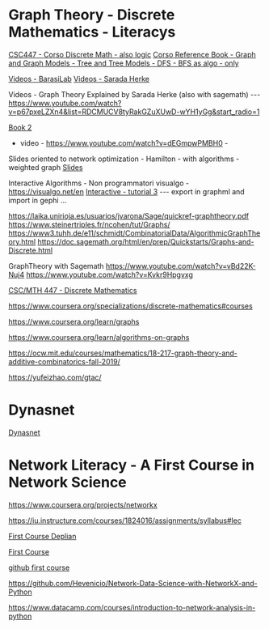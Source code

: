 # Graph Theory - Discrete Mathematics - Literacys

[CSC447 - Corso Discrete Math - also logic](https://homepage.cs.uri.edu/faculty/hamel/courses/2012/fall2012/csc447/)
[Corso Reference Book - Graph and Graph Models - Tree and Tree Models - DFS - BFS as algo - only](https://notendur.hi.is/mbh6/html/_downloads/Discrete%20Mathematics%20and%20Its%20Applications%20-%20Kenneth%20Rosen%20(2012).pdf)


[Videos - BarasiLab](https://www.youtube.com/watch?v=dEGmpwPMBH0&list=PLug43ldmRSo3MV-Jgjr30E5SpwNKkjTvJ) 
[Videos - Sarada Herke](https://www.youtube.com/playlist?list=PLoJC20gNfC2gmT_5WgwYwGMvgCjYVsIQg)

Videos - Graph Theory Explained by Sarada Herke (also with sagemath) ---
https://www.youtube.com/watch?v=p67pxeLZXn4&list=RDCMUCV8tyRakGZuXUwD-wYH1yGg&start_radio=1


[Book 2](https://www.maths.ed.ac.uk/~v1ranick/papers/wilsongraph.pdf) 
- video - https://www.youtube.com/watch?v=dEGmpwPMBH0 - 

Slides oriented to network optimization - Hamilton - with algorithms - weighted graph
[Slides](http://www.hamilton.ie/ollie/Downloads/Graph.pdf)




Interactive Algorithms - Non programmatori
visualgo - https://visualgo.net/en
[Interactive - tutorial 3](https://graphonline.ru/en/)  --- export in graphml and import in gephi ...


https://laika.unirioja.es/usuarios/jvarona/Sage/quickref-graphtheory.pdf
https://www.steinertriples.fr/ncohen/tut/Graphs/
https://www3.tuhh.de/e11/schmidt/CombinatorialData/AlgorithmicGraphTheory.html
https://doc.sagemath.org/html/en/prep/Quickstarts/Graphs-and-Discrete.html

GraphTheory with Sagemath 
https://www.youtube.com/watch?v=vBd22K-Nuj4
https://www.youtube.com/watch?v=Kvkr9Hpgvxg 



[CSC/MTH 447 - Discrete Mathematics](https://homepage.cs.uri.edu/faculty/hamel/courses/2012/fall2012/csc447/)

https://www.coursera.org/specializations/discrete-mathematics#courses

https://www.coursera.org/learn/graphs

https://www.coursera.org/learn/algorithms-on-graphs

https://ocw.mit.edu/courses/mathematics/18-217-graph-theory-and-additive-combinatorics-fall-2019/

https://yufeizhao.com/gtac/

# Dynasnet 

[Dynasnet](https://cordis.europa.eu/project/id/810115)

# Network Literacy - A First Course in Network Science

https://www.coursera.org/projects/networkx

https://iu.instructure.com/courses/1824016/assignments/syllabus#lec

[First Course Deplian](https://e9768517-a-cb1f3ec3-s-sites.googlegroups.com/a/binghamton.edu/netscied/Network-Literacy-high-res.pdf?attachauth=ANoY7cp306PzmImg3_VsUvXkThEB_LgWBt6SEKuzL6rG03sp3ieA7Z24bS7A64JmKYI9sJUXWdknC2c-LOK3tt5xfn6qwEmQcq5bfwaz9sGfTCghTVIZ9vQQxwl2AE0NJ6SyUfdDS1nB7jlnvwFk8px92P4MDjk4izxELhSUXh3uKApAjrClTkvf5Zd72wZw7F8vIkKn9cMNOAGTJbWrz-UDEI1wA3i6cJg2Ig2IZrJ1Y4tcx91SU9M%3D&attredirects=0)

[First Course](https://assets.cambridge.org/97811084/71138/frontmatter/9781108471138_frontmatter.pdf)

[github first course](https://github.com/CambridgeUniversityPress/FirstCourseNetworkScience)

https://github.com/Hevenicio/Network-Data-Science-with-NetworkX-and-Python

https://www.datacamp.com/courses/introduction-to-network-analysis-in-python